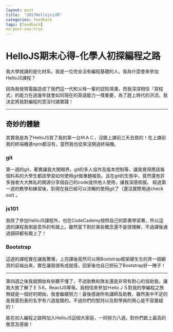 ```yaml
---
layout: post
title:  "2017Hellojs心得"
categories: feedback
tags: [feedback]
no-post-nav:true
---
```

HelloJS期末心得-化學人初探編程之路
====

我大學就讀的是化材系。我是一位完全沒有編程基礎的人，我為什麼會來參加HelloJS課程？

因為我發現電腦造成了我們這一代和父母一輩的認知鴻溝，而我深深相信『寫程式』的能力在過幾年就會如同現在的英語能力一樣重要，為了趕上時代的洪流，我決定將我對編程的意淫付諸實踐！

---
## 奇妙的體驗
其實我是為了HelloJS買了我的第一台ＭＡＣ，沒錯上課前三天去買的！在上課前我的終端機連npm都沒有，當然我也從來沒開過終端機。

### git
第一週的git，著實讓我大開眼界。git的多人協作及版本控制等，讓我覺得應該每個科系的大學生都該學習如何使用git做專題報告。且在git的生態中，竟然還有許多強者大大無私的開源分享個自己的code提供他人使用，讓我深感佩服。
經過第一週的教學和練習後，到現在我已經可以流暢的使用git了（還沒實際用過check out) 。

### js101
我除了參加HelloJS課程外，也在CodeCademy按照自己的節奏學習著，所以這週的課程我倒是意外的有跟上。雖然當下對於某些概念還不是很理解，不過課後通過調研都有跟上了！

### Bootstrap
這週的課程實在讓我驚嘆，上完課後竟然可以用Bootstrap框架硬生生的弄一個網頁的前端出來，實在讓我很有成就感，回家後也自己把玩了Bootstrap好一陣子！

--------
第四週之後我就開始有些聽不懂了，不過助教和隊友還是非常有耐心的協助我，讓我大致了解了ＥＳ6，ReactJS等等。我相信來參加ＨelloＪＳ對我的學編程之旅無疑是一個好的開始，我會繼續努力！最後感謝所有講師及助教，雖然美中不足的是我簽到表的名字有六週是錯的，不過你們的堅持以及對學員的用心是不容置疑的！

能在初入編程之路時加入HelloJS這個大家庭，一同努力八週。對你們獻上最高的敬意及感謝！
